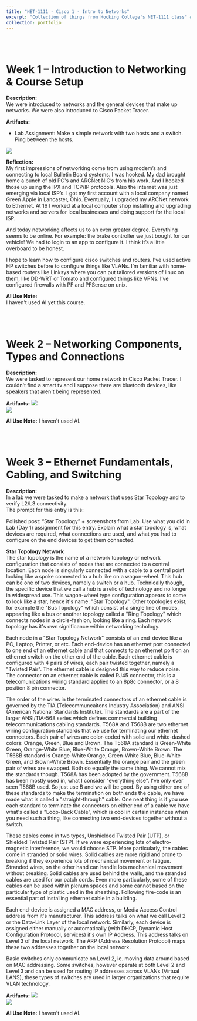 ```yaml
---
title: "NET-1111 - Cisco 1 - Intro to Networks"
excerpt: "Collection of things from Hocking College's NET-1111 class" # <br/><img src='/images/500x300.png'>"
collection: portfolio
---
```


<a id="week_01"></a><br><br>
# Week 1 – Introduction to Networking & Course Setup

**Description:**  
We were introduced to networks and the general devices that make up networks.  We were also introduced to Cisco Packet Tracer.

**Artifacts:**  
- Lab Assignment: Make a simple network with two hosts and a switch.  Ping between the hosts.
<img src='/images/Week_01-NET-1111-Cisco_Packet_Tracer.png'>  

**Reflection:**  
My first impressions of networking come from using modem’s and connecting to local Bulletin Board systems.  I was hooked.  My dad brought home a bunch of old PC's and ARCNet NIC’s from his work.  And I hooked those up using the IPX and TCP/IP protocols.  Also the internet was just emerging via local ISP’s.  I got my first account with a local company named Green Apple in Lancaster, Ohio.  Eventually, I upgraded my ARCNet network to Ethernet.  At 16 I worked at a local computer shop installing and upgrading networks and servers for local businesses and doing support for the local ISP.

And today networking affects us to an even greater degree.  Everything seems to be online.  For example: the brake controller we just bought for our vehicle!  We had to login to an app to configure it.
I think it’s a little overboard to be honest.

I hope to learn how to configure cisco switches and routers.  I’ve used active HP switches before to configure things like VLANs.  I’m familiar with home-based routers like Linksys where you can put tailored versions of linux on them, like DD-WRT or Tomato and configured things like VPNs.  I’ve configured firewalls with PF and PFSense on unix.

**AI Use Note:**  
I haven't used AI yet this course.

<a id="week_02"></a><br><br>
# Week 2 – Networking Components, Types and Connections

**Description:**  
We were tasked to represent our home network in Cisco Packet Tracer.  I couldn't find a smart tv and I suppose there are bluetooth devices, like speakers that aren't being represented.

**Artifacts:** 
<img src='/images/NET-1111/Week_02_NET-1111-Home_Network.png'>  
<img src='/images/NET-1111/Week_02_NET-1111-Home_Network_PING.png'>  

**AI Use Note:**
I haven't used AI.

<a id="week_03"></a><br><br>
# Week 3 – Ethernet Fundamentals, Cabling, and Switching

**Description:**  
In a lab we were tasked to make a network that uses Star Topology and to verify L2/L3 connectivity.  
The prompt for this entry is this:  

Polished post: “Star Topology” + screenshots from Lab.
Use what you did in Lab (Day 1) assignment for this entry. Explain what a star topology is, what devices are required, what connections are used, and what you had to configure on the end devices to get them connected.

**Star Topology Network**  
The star topology is the name of a network topology or network configuration that consists of nodes that are connected to a central location.  Each node is singularly connected with a cable to a central point looking like a spoke connected to a hub like on a wagon-wheel. This hub can be one of two devices, namely a switch or a hub.  Technically though, the specific device that we call a hub is a relic of technology and no longer in widespread use.  This wagon-wheel type configuration appears to some to look like a star, hence it's name: "Star Topology".  Other topologies exist, for example the "Bus Topology" which consist of a single line of nodes, appearing like a bus or another topology called a "Ring Topology" which connects nodes in a circle-fashion, looking like a ring.  Each network topology has it's own significance within networking techology.  

Each node in a "Star Topology Network" consists of an end-device like a PC, Laptop, Printer, or etc.  Each end-device has an ethernet port connected to one end of an ethernet cable and that connects to an ethernet port on an ethernet switch on the other end of the cable.  Each ethernet cable is configured with 4 pairs of wires, each pair twisted together, namely a "Twisted Pair".  The ethernet cable is designed this way to reduce noise.  The connector on an ethernet cable is called RJ45 connector, this is a telecomunications wiring standard applied to an 8p8c connector, or a 8 position 8 pin connector.  

The order of the wires in the terminated connectors of an ethernet cable is governed by the TIA (Telecommuncaitons Industry Association) and ANSI (American National Standards Institute).  The standards are a part of the larger ANSI/TIA-568 series which defines commercial building telecommunications cabling standards.  T568A and T568B are two ethernet wiring configuration standards that we use for terminating our ethernet connectors. Each pair of wires are color-coded with solid and white-dashed colors: Orange, Green, Blue and Brown.  The T568A standard is Green-White Green, Orange-White Blue, Blue-White Orange, Brown-White Brown. The T568B standard is Orange-White Orange, Green-White Blue, Blue-White Green, and Brown-White Brown.  Essentially the orange pair and the green pair of wires are swapped.  Both do equally the same thing.  We cannot mix the standards though.  T568A has been adopted by the government.  T568B has been mostly used in, what I consider "everything else".  I've only ever seen T568B used. So just use B and we will be good. By using either one of these standards to make the termination on both ends the cable, we have made what is called a "straight-through" cable.  One neat thing is if you use each standard to terminate the connectors on either end of a cable we have what's called a "Loop-Back Cable", which is cool in certain instances when you need such a thing, like connecting two end-devices together without a switch.

These cables come in two types, Unshielded Twisted Pair (UTP), or Shielded Twisted Pair (STP).  If we were experiencing lots of electro-magnetic interference, we would choose STP.   More particularly, the cables come in stranded or solid wires.  Solid cables are more rigid and prone to breaking if they experience lots of mechanical movement or fatigue.  Stranded wires, on the other hand can handle lots mechanical movement without breaking.  Solid cables are used behind the walls, and the stranded cables are used for our patch cords.  Even more particularly, some of these cables can be used within plenum spaces and some cannot based on the particular type of plastic used in the sheathing.  Following fire-code is an essential part of installing ethernet cable in a building.

Each end-device is assigned a MAC address, or Media Access Control address from it's manufacturer.  This address talks on what we call Level 2 or the Data-Link Layer of the local network.  Similarly, each device is assigned either manually or automatically (with DHCP, Dynamic Host Configuration Protocol, services) it's own IP Address. This address talks on Level 3 of the local network.  The ARP (Address Resolution Protocol) maps these two addresses together on the local network.  

Basic switches only communicate on Level 2, ie. moving data around based on MAC addressing.  Some switches, however operate at both Level 2 and Level 3 and can be used for routing IP addresses across VLANs (Virtual LANS), these types of switches are used in larger organizations that require VLAN technology.

**Artifacts:** 
<img src='/images/NET-1111/Week_02_NET-1111-Home_Network.png'>  
<img src='/images/NET-1111/Week_02_NET-1111-Home_Network_PING.png'>  

**AI Use Note:**
I haven't used AI.
